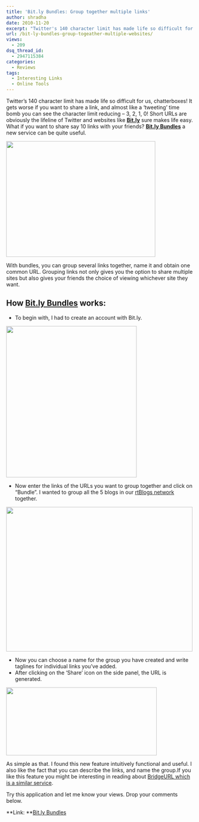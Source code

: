 ```yaml
---
title: 'Bit.ly Bundles: Group together multiple links'
author: shradha
date: 2010-11-20
excerpt: "Twitter's 140 character limit has made life so difficult for us, chatterboxes! It gets worse if you want to share a link, and almost like a 'tweeting' time bomb you can see the character limit reducing - 3, 2, 1, 0! Short URLs are obviously the lifeline of Twitter and websites like Bit.ly sure makes life easy. What if you want to share say 10 links with your friends? Bit.ly Bundles a new service can be quite useful."
url: /bit-ly-bundles-group-togeather-multiple-websites/
views:
  - 209
dsq_thread_id:
  - 2947115384
categories:
  - Reviews
tags:
  - Interesting Links
  - Online Tools
---
```

Twitter&#8217;s 140 character limit has made life so difficult for us, chatterboxes! It gets worse if you want to share a link, and almost like a &#8216;tweeting&#8217; time bomb you can see the character limit reducing &#8211; 3, 2, 1, 0! Short URLs are obviously the lifeline of Twitter and websites like <a href="http://bit.ly/" onclick="_gaq.push(['_trackEvent', 'outbound-article', 'http://bit.ly/', 'Bit.ly']);" target="_blank"><strong>Bit.ly</strong></a> sure makes life easy. What if you want to share say 10 links with your friends? <a href="http://bit.ly/bundles/" onclick="_gaq.push(['_trackEvent', 'outbound-article', 'http://bit.ly/bundles/', 'Bit.ly Bundles']);" target="_blank"><strong>Bit.ly Bundles</strong></a> a new service can be quite useful.

<a rel="attachment wp-att-32344" href="http://devilsworkshop.org/bit-ly-bundles-group-togeather-multiple-websites/bit_ly_logo/"><img class="alignnone size-full wp-image-32344" title="bit_ly_logo" src="http://cdn.devilsworkshop.org/files/2010/11/bit_ly_logo.jpg" alt="" width="400" height="310" /></a>

With bundles, you can group several links together, name it and obtain one common URL. Grouping links not only gives you the option to share multiple sites but also gives your friends the choice of viewing whichever site they want.

## How <a href="http://bit.ly/bundles/" onclick="_gaq.push(['_trackEvent', 'outbound-article', 'http://bit.ly/bundles/', 'Bit.ly Bundles']);" target="_blank">Bit.ly Bundles</a> works:

  * To begin with, I had to create an account with Bit.ly.

<a rel="attachment wp-att-32341" href="http://devilsworkshop.org/bit-ly-bundles-group-togeather-multiple-websites/bit_ly_bundles_account-2/"><img class="alignnone size-full wp-image-32341" title="Bit_ly_bundles_account" src="http://cdn.devilsworkshop.org/files/2010/11/Bit_ly_bundles_account1.png" alt="" width="350" height="405" /></a>

  * Now enter the links of the URLs you want to group together and click on &#8220;Bundle&#8221;. I wanted to group all the 5 blogs in our <a href="http://rtblogs.com/blog-list/" onclick="_gaq.push(['_trackEvent', 'outbound-article', 'http://rtblogs.com/blog-list/', 'rtBlogs network']);" >rtBlogs network</a> together.

<a rel="attachment wp-att-32306" href="http://devilsworkshop.org/bit-ly-bundles-group-togeather-multiple-websites/bit_ly_bundles_links-2/"><img class="alignnone size-full wp-image-32306" title="Bit_ly_bundles_links" src="http://cdn.devilsworkshop.org/files/2010/11/Bit_ly_bundles_links1.png" alt="" width="500" height="387" /></a>

  * Now you can choose a name for the group you have created and write taglines for individual links you&#8217;ve added.
  * After clicking on the &#8216;Share&#8217; icon on the side panel, the URL is generated.

<a rel="attachment wp-att-32314" href="http://devilsworkshop.org/bit-ly-bundles-group-togeather-multiple-websites/bit_ly_bundles_url/"><img class="alignnone size-full wp-image-32314" title="Bit_ly_bundles_url" src="http://cdn.devilsworkshop.org/files/2010/11/Bit_ly_bundles_url.png" alt="" width="404" height="182" /></a>

As simple as that. I found this new feature intuitively functional and useful. I also like the fact that you can describe the links, and name the group.If you like this feature you might be interesting in reading about [BridgeURL which is a similar service][1].

Try this application and let me know your views. Drop your comments below.

**Link: **<a href="http://bit.ly/bundles/" onclick="_gaq.push(['_trackEvent', 'outbound-article', 'http://bit.ly/bundles/', 'Bit.ly Bundles']);" target="_blank">Bit.ly Bundles</a>

 [1]: http://devilsworkshop.org/share-a-bunch-of-urls-using-a-single-link/
